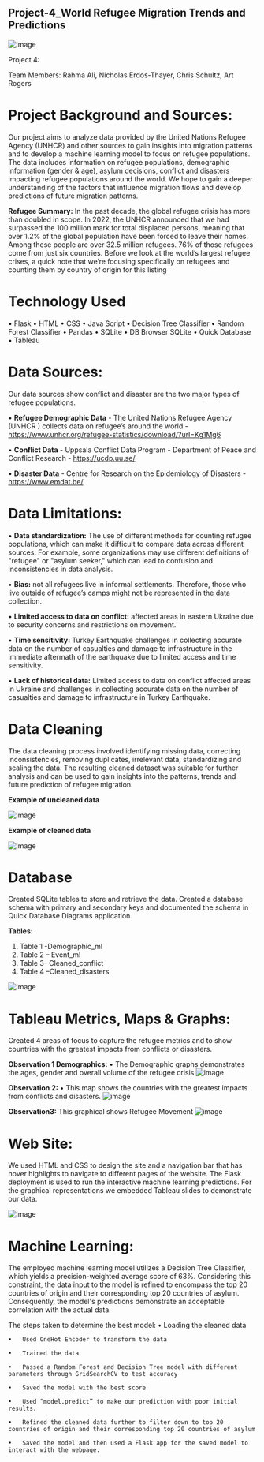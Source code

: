 ## Project-4_World Refugee Migration Trends and Predictions

![image](https://user-images.githubusercontent.com/113714205/226762476-fc712adc-19bd-4047-bfc6-7fd9f07a6db2.png)

Project 4:

Team Members:   Rahma Ali, Nicholas Erdos-Thayer, Chris Schultz,  Art Rogers

# Project Background and Sources:

Our project aims to analyze data provided by the United Nations Refugee Agency (UNHCR) and other sources to gain insights into migration patterns and to develop a machine learning model to focus on refugee populations. The data includes information on refugee populations, demographic information (gender & age), asylum decisions, conflict and disasters impacting refugee populations around the world. We hope to gain a deeper understanding of the factors that influence migration flows and develop predictions of future migration patterns.

**Refugee Summary:**
In the past decade, the global refugee crisis has more than doubled in scope. In 2022, the UNHCR announced that we had surpassed the 100 million mark for total displaced persons, meaning that over 1.2% of the global population have been forced to leave their homes. Among these people are over 32.5 million refugees. 76% of those refugees come from just six countries. Before we look at the world’s largest refugee crises, a quick note that we’re focusing specifically on refugees and counting them by country of origin for this listing

# Technology Used

•	Flask
•	HTML
•	CSS
•	Java Script
•	Decision Tree Classifier
•	Random Forest Classifier
•	Pandas
•	SQLite
•	DB Browser SQLite
•	Quick Database 
•	Tableau



# Data Sources:
Our data sources show conflict and disaster are the two major types of refugee populations.

•	**Refugee Demographic Data** - The United Nations Refugee Agency (UNHCR ) collects data on refugee’s around the world - https://www.unhcr.org/refugee-statistics/download/?url=Kg1Mg6

•	**Conflict Data** - Uppsala Conflict Data Program - Department of Peace and Conflict Research - https://ucdp.uu.se/

•	**Disaster Data** - Centre for Research on the Epidemiology of Disasters - https://www.emdat.be/

# Data Limitations:

•	**Data standardization:** The use of different methods for counting refugee populations, 
which can make it difficult to compare data across different sources. For example, 
some organizations may use different definitions of "refugee" or "asylum seeker," 
which can lead to confusion and inconsistencies in data analysis.

•	**Bias:** not all refugees live in informal settlements. Therefore, those who live outside 
of refugee’s camps might not be represented in the data collection.

•	**Limited access to data on conflict:** affected areas in eastern Ukraine due to security 
concerns and restrictions on movement.

•	**Time sensitivity:** Turkey Earthquake challenges in collecting accurate data on the 
number of casualties and damage to infrastructure in the immediate aftermath of the 
earthquake due to limited access and time sensitivity.

•	**Lack of historical data:** Limited access to data on conflict affected areas in Ukraine 
and challenges in collecting accurate data on the number of casualties and damage to 
infrastructure in Turkey Earthquake.


 # Data Cleaning
 The data cleaning process involved identifying missing data, correcting inconsistencies, removing duplicates, irrelevant data, standardizing and scaling the data. The resulting cleaned dataset was suitable for further analysis and can be used to gain insights into the patterns, trends and future prediction of refugee migration. 

**Example of uncleaned data**
 
![image](https://user-images.githubusercontent.com/113312408/226767144-787db2ec-2de2-4942-867d-132c8500d308.png)

**Example of cleaned data**

![image](https://user-images.githubusercontent.com/113312408/226766928-bdd77fd0-1682-471c-b526-56af3fe17590.png)

 #  Database
Created SQLite tables to store and retrieve the data. Created a database schema with primary and secondary keys and documented the schema in Quick Database Diagrams application.

**Tables:**
1.	Table 1 -Demographic_ml
2.	Table 2 – Event_ml
3.	Table 3- Cleaned_conflict
4.	Table 4 –Cleaned_disasters

![image](https://user-images.githubusercontent.com/113312408/226196244-7c66b085-c3f8-4512-bb7f-a54b80c58ddd.png)

# Tableau Metrics, Maps & Graphs:
Created 4 areas of focus to capture the refugee metrics and to show countries with the greatest impacts from conflicts or disasters.
 
 **Observation 1 Demographics:**
  •	The Demographic graphs demonstrates the ages, gender and overall volume of the refugee crisis
   ![image](https://user-images.githubusercontent.com/113714205/226493646-4230440a-3c06-4147-9621-569fef31820d.png)
  
  **Observation 2:**
  •	This map shows the countries with the greatest impacts from conflicts and disasters. 
  ![image](https://user-images.githubusercontent.com/113714205/226493951-f280cf5f-b3f1-48cf-aa1c-f5be076f494f.png)
  
  **Observation3:**
  This graphical shows Refugee Movement
  ![image](https://user-images.githubusercontent.com/113714205/226493823-a0cd46ee-71a1-476e-8632-0e8faf491cb9.png)


# Web Site:
We used HTML and CSS to design the site and a navigation bar that has hover highlights to navigate to different pages of the website. The Flask deployment is used to run the interactive machine learning predictions. For the graphical representations we embedded Tableau slides to demonstrate our data.


![image](https://user-images.githubusercontent.com/113714205/226765350-b2810ebf-11cb-4566-911b-a215f0541a89.png)



# Machine Learning: 

The employed machine learning model utilizes a Decision Tree Classifier, which yields a precision-weighted average score of 63%. Considering this constraint, the data input to the model is refined to encompass the top 20 countries of origin and their corresponding top 20 countries of asylum. Consequently, the model's predictions demonstrate an acceptable correlation with the actual data.

The steps taken to determine the best model: 
    •	Loading the cleaned data
    
    •	Used OneHot Encoder to transform the data
    
    •	Trained the data
    
    •	Passed a Random Forest and Decision Tree model with different parameters through GridSearchCV to test accuracy
    
    •	Saved the model with the best score 
    
    •	Used “model.predict” to make our prediction with poor initial results.
    
    •	Refined the cleaned data further to filter down to top 20 countries of origin and their corresponding top 20 countries of asylum
    
    •	Saved the model and then used a Flask app for the saved model to interact with the webpage. 
    
